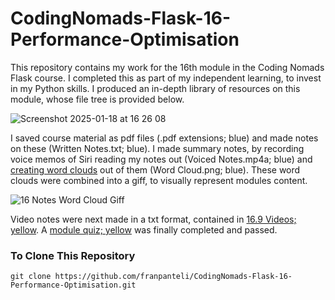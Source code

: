 # CodingNomads-Flask-16-Performance-Optimisation
This repository contains my work for the 16th module in the Coding Nomads Flask course. I completed this as part of my independent learning, to invest in my Python skills. I produced an in-depth library of resources on this module, whose file tree is provided below. 

![Screenshot 2025-01-18 at 16 26 08](https://github.com/user-attachments/assets/685500fd-0da5-4a0c-9c13-411a7e5b8352)

I saved course material as pdf files (.pdf extensions; blue) and made notes on these (Written Notes.txt; blue). I made summary notes, by recording voice memos of Siri reading my notes out (Voiced Notes.mp4a; blue) and [creating word clouds]((https://wordart.com/create)) out of them (Word Cloud.png; blue). These word clouds were combined into a giff, to visually represent modules content.

![16 Notes Word Cloud Giff](https://github.com/user-attachments/assets/4095ac1d-3930-4eb1-8034-a9727301e1e4)

Video notes were next made in a txt format, contained in [16.9 Videos; yellow](https://github.com/franpanteli/CodingNomads-Flask-16-Performance-Optimisation/tree/main/16.9%20Videos). A [module quiz; yellow](https://github.com/franpanteli/CodingNomads-Flask-16-Performance-Optimisation/blob/main/16.10%20Quizzes/16.10%20Quiz%20Representing%20Content.pdf) was finally completed and passed. 

### To Clone This Repository
```
git clone https://github.com/franpanteli/CodingNomads-Flask-16-Performance-Optimisation.git
```
